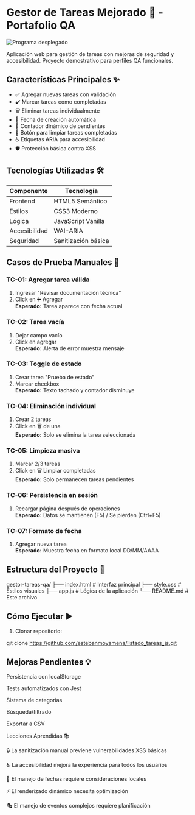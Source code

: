 # Gestor de Tareas Mejorado 🚀 - Portafolio QA

![Programa desplegado](image1.png) 

Aplicación web para gestión de tareas con mejoras de seguridad y accesibilidad. Proyecto demostrativo para perfiles QA funcionales.

## Características Principales ✨

- ✅ Agregar nuevas tareas con validación
- ✔️ Marcar tareas como completadas
- 🗑️ Eliminar tareas individualmente
- 📅 Fecha de creación automática
- 🔄 Contador dinámico de pendientes
- 🧹 Botón para limpiar tareas completadas
- ♿ Etiquetas ARIA para accesibilidad
- 🛡️ Protección básica contra XSS

## Tecnologías Utilizadas 🛠️

| Componente       | Tecnología                 |
|------------------|----------------------------|
| Frontend         | HTML5 Semántico            |
| Estilos          | CSS3 Moderno               |
| Lógica           | JavaScript Vanilla         |
| Accesibilidad    | WAI-ARIA                   |
| Seguridad        | Sanitización básica        |

## Casos de Prueba Manuales 🧪

### TC-01: Agregar tarea válida
1. Ingresar "Revisar documentación técnica"
2. Click en ➕ Agregar  
**Esperado:** Tarea aparece con fecha actual

### TC-02: Tarea vacía
1. Dejar campo vacío  
2. Click en agregar  
**Esperado:** Alerta de error muestra mensaje

### TC-03: Toggle de estado
1. Crear tarea "Prueba de estado"  
2. Marcar checkbox  
**Esperado:** Texto tachado y contador disminuye

### TC-04: Eliminación individual
1. Crear 2 tareas  
2. Click en 🗑️ de una  
**Esperado:** Solo se elimina la tarea seleccionada

### TC-05: Limpieza masiva
1. Marcar 2/3 tareas  
2. Click en 🗑️ Limpiar completadas  
**Esperado:** Solo permanecen tareas pendientes

### TC-06: Persistencia en sesión
1. Recargar página después de operaciones  
**Esperado:** Datos se mantienen (F5) / Se pierden (Ctrl+F5)

### TC-07: Formato de fecha
1. Agregar nueva tarea  
**Esperado:** Muestra fecha en formato local DD/MM/AAAA

## Estructura del Proyecto 📂
gestor-tareas-qa/
├── index.html # Interfaz principal
├── style.css # Estilos visuales
├── app.js # Lógica de la aplicación
└── README.md # Este archivo


## Cómo Ejecutar ▶️

1. Clonar repositorio:

git clone https://github.com/estebanmoyamena/listado_tareas_js.git

## Mejoras Pendientes 💡
Persistencia con localStorage

Tests automatizados con Jest

Sistema de categorías

Búsqueda/filtrado

Exportar a CSV

Lecciones Aprendidas 📚

🔒 La sanitización manual previene vulnerabilidades XSS básicas

♿ La accesibilidad mejora la experiencia para todos los usuarios

📆 El manejo de fechas requiere consideraciones locales

⚡ El renderizado dinámico necesita optimización

🎭 El manejo de eventos complejos requiere planificación